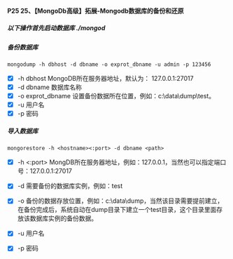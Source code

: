 #### P25 25、【MongoDb高级】拓展-Mongodb数据库的备份和还原

##### 以下操作首先启动数据库 ./mongod

##### 备份数据库
```
mongodump -h dbhost -d dbname -o exprot_dbname -u admin -p 123456
```
- [x] -h dbhost MongoDB所在服务器地址，默认为： 127.0.0.1:27017
- [x] -d dbname 数据库名称
- [x] -o exprot_dbname 设置备份数据所在位置，例如：c:\data\dump\test。
- [x] -u 用户名
- [x] -p 密码

##### 导入数据库
```
mongorestore -h <hostname><:port> -d dbname <path>
```
- [x] -h <hostname><:port> MongDB所在服务器地址，例如：127.0.0.1，当然也可以指定端口号：127.0.0.1:27017
- [x] -d 需要备份的数据库实例，例如：test
- [x] -o 备份的数据存放位置，例如：c:\data\dump，当然该目录需要提前建立，在备份完成后，系统自动在dump目录下建立一个test目录，这个目录里面存放该数据库实例的备份数据。
- [x] -u 用户名
- [x] -p 密码

